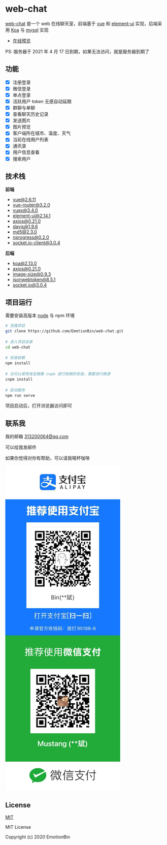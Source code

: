 # web-chat

[web-chat](https://www.huangweibinupup.cn:8888) 是一个 web 在线聊天室，前端基于 [vue](https://github.com/vuejs/vue) 和 [element-ui](https://github.com/ElemeFE/element) 实现，后端采用  [Koa](https://koa.bootcss.com) 与 [mysql](https://www.mysql.com) 实现  

- [在线预览](https://www.huangweibinupup.cn:8888)

PS: 服务器于 2021 年 4 月 17 日到期，如果无法访问，就是服务器到期了  

## 功能

- [x] 注册登录
- [x] 微信登录
- [x] 单点登录
- [x] 活跃用户 token 无感自动延期
- [x] 群聊与单聊
- [x] 查看聊天历史记录
- [x] 发送图片
- [x] 图片预览
- [x] 客户端所在城市、温度、天气
- [x] 当前在线用户列表
- [x] 通讯录
- [x] 用户信息查看
- [x] 搜索用户

## 技术栈

**前端**  

- vue@2.6.11
- vue-router@3.2.0
- vuex@3.4.0
- element-ui@2.14.1
- axios@0.21.0
- dayjs@1.9.6
- md5@2.3.0
- nprogress@0.2.0
- socket.io-client@3.0.4

**后端**  

- koa@2.13.0
- axios@0.21.0
- image-size@0.9.3
- jsonwebtoken@8.5.1
- socket.io@3.0.4

## 项目运行

需要安装高版本 [node](http://nodejs.cn) 与 npm 环境  

```bash
# 克隆项目
git clone https://github.com/EmotionBin/web-chat.git

# 进入项目目录
cd web-chat

# 安装依赖
npm install

# 也可以使用淘宝镜像 cnpm 进行依赖的安装，需要进行换源
cnpm install

# 启动服务
npm run serve
```

项目启动后，打开浏览器访问即可  

## 联系我

我的邮箱 313200064@qq.com  

可以给我发邮件

如果你觉得对你有帮助，可以请我喝杯咖啡

![payme](https://github.com/EmotionBin/web-chat/blob/main/src/assets/dialog/pay.png)  

## License

[MIT](http://opensource.org/licenses/MIT)  

MIT License  

Copyright (c) 2020 EmotionBin  
